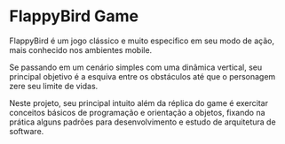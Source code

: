 # FlappyBird Game

FlappyBird é um jogo clássico e muito especifico em seu modo de ação, mais conhecido nos ambientes mobile. 
 
Se passando em um cenário simples com uma dinâmica vertical, seu principal objetivo é a esquiva entre os obstáculos até que o personagem zere seu limite de vidas.

Neste projeto, seu principal intuito além da réplica do game é exercitar conceitos básicos de programação e orientação a objetos, fixando na prática alguns padrões para desenvolvimento e estudo de arquitetura de software.

